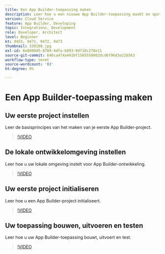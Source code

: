 ```yaml
---
title: Een App Builder-toepassing maken
description: Leer hoe u een nieuwe App Builder-toepassing maakt en opstart.
version: Cloud Service
feature: App Builder, Developing
topic: Integrations, Development
role: Developer, Architect
level: Beginner
kt: 9455, 9471, 9472, 9473
thumbnail: 339168.jpg
exl-id: 6e080945-8789-4dfa-b093-9df10c278e11
source-git-commit: 646ca4f4a441bf1565558002dcd6f96d3e228563
workflow-type: tm+mt
source-wordcount: '83'
ht-degree: 0%

---
```


# Een App Builder-toepassing maken

## Uw eerste project instellen

Leer de basisprincipes van het maken van je eerste App Builder-project.

>[!VIDEO](https://video.tv.adobe.com/v/339168/?quality=12&learn=on)

## De lokale ontwikkelomgeving instellen

Leer hoe u uw lokale omgeving instelt voor App Builder-ontwikkeling.

>[!VIDEO](https://video.tv.adobe.com/v/339169/?quality=12&learn=on)

## Uw eerste project initialiseren

Leer hoe u een App Builder-project initialiseert.

>[!VIDEO](https://video.tv.adobe.com/v/339170/?quality=12&learn=on)

## Uw toepassing bouwen, uitvoeren en testen

Leer hoe u uw App Builder-toepassing bouwt, uitvoert en test.

>[!VIDEO](https://video.tv.adobe.com/v/339171/?quality=12&learn=on)
